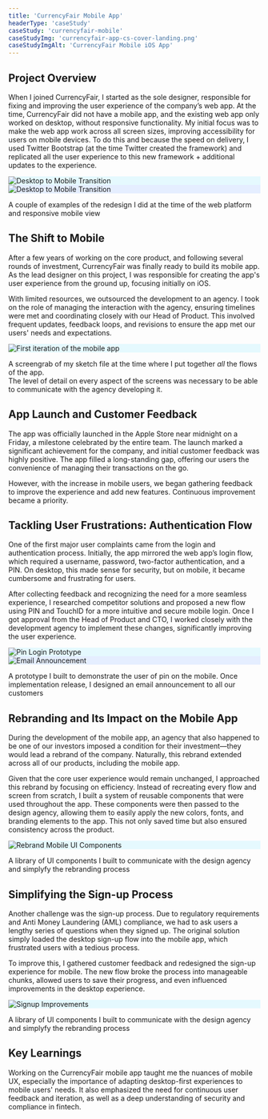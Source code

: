 ```yaml
---
title: 'CurrencyFair Mobile App'
headerType: 'caseStudy'
caseStudy: 'currencyfair-mobile'
caseStudyImg: 'currencyfair-app-cs-cover-landing.png'
caseStudyImgAlt: 'CurrencyFair Mobile iOS App'
---
```


<div class="container post__container">
  <section class="post__section">
    <h2>Project Overview</h2>
    <p>When I joined CurrencyFair, I started as the sole designer, responsible for fixing and improving the user experience of the company’s web app. At the time, CurrencyFair did not have a mobile app, and the existing web app only worked on desktop, without responsive functionality. My initial focus was to make the web app work across all screen sizes, improving accessibility for users on mobile devices. To do this and because the speed on delivery, I used Twitter Bootstrap (at the time Twitter created the framework) and replicated all the user experience to this new framework + additional updates to the experience.</p>
</div>

<div class="container-lg mb-5">
  <div class="w-grid-container w-grid-container-2" style="width:100%" style="border:1px solid red">
          <div class="w-grid-item" style="background-color:#E5F9FE" style="height:200px">
            <img src="/images/case-studies/currencyfair-mobile/desktop-to-mobile-1.jpg" alt="Desktop to Mobile Transition">     
          </div>
          <div class="w-grid-item" style="background-color:#E5EEFF" style="height:200px">    
            <img src="/images/case-studies/currencyfair-mobile/desktop-to-mobile-2.jpg" alt="Desktop to Mobile Transition">      
          </div>
    </div>
    <p class="post__image-caption">A couple of examples of the redesign I did at the time of the web platform and responsive mobile view</p>
</div>

<div class="container post__container">
  <section class="post__section">
<h2>The Shift to Mobile</h2>
<p>
After a few years of working on the core product, and following several rounds of investment, CurrencyFair was finally ready to build its mobile app. As the lead designer on this project, I was responsible for creating the app's user experience from the ground up, focusing initially on iOS. 
</p>
<p>
With limited resources, we outsourced the development to an agency. I took on the role of managing the interaction with the agency, ensuring timelines were met and coordinating closely with our Head of Product. This involved frequent updates, feedback loops, and revisions to ensure the app met our users' needs and expectations.
</p>
</section>
</div>

<div class="container-lg mb-5">
  <div class="w-grid-container w-grid-container-1" style="width:100%" style="border:1px solid red">
          <div class="w-grid-item" style="background-color:#E5F9FE" style="height:200px">
            <img src="/images/case-studies/currencyfair-mobile/first-iteration-mobile-app.jpg" alt="First iteration of the mobile app">     
          </div>
    </div>
    <p class="post__image-caption">A screengrab of my sketch file at the time where I put together <em>all</em> the flows of the app. <br>The level of detail on every aspect of the screens was necessary to be able to communicate with the agency developing it.</p>
</div>

<div class="container post__container">
  <section class="post__section">
<h2>App Launch and Customer Feedback</h2>
<p>
The app was officially launched in the Apple Store near midnight on a Friday, a milestone celebrated by the entire team. The launch marked a significant achievement for the company, and initial customer feedback was highly positive. The app filled a long-standing gap, offering our users the convenience of managing their transactions on the go.
</p>
<p>
However, with the increase in mobile users, we began gathering feedback to improve the experience and add new features. Continuous improvement became a priority.
</p>

<h2>Tackling User Frustrations: Authentication Flow</h2>
<p>
One of the first major user complaints came from the login and authentication process. Initially, the app mirrored the web app’s login flow, which required a username, password, two-factor authentication, and a PIN. On desktop, this made sense for security, but on mobile, it became cumbersome and frustrating for users.
</p>
<p>
After collecting feedback and recognizing the need for a more seamless experience, I researched competitor solutions and proposed a new flow using PIN and TouchID for a more intuitive and secure mobile login. Once I got approval from the Head of Product and CTO, I worked closely with the development agency to implement these changes, significantly improving the user experience.
</p>
</section>
</div>

<div class="container-lg mb-5">
  <div class="w-grid-container w-grid-container-2" style="width:100%" style="border:1px solid red">
          <div class="w-grid-item" style="background-color:#E5F9FE" style="height:200px">
            <img src="/images/case-studies/currencyfair-mobile/pin-login-proto.gif" alt="Pin Login Prototype">     
          </div>
          <div class="w-grid-item" style="background-color:#E5EEFF" style="height:200px">    
            <img src="/images/case-studies/currencyfair-mobile/email-announcement.png" alt="Email Announcement">      
          </div>
    </div>
    <p class="post__image-caption">A prototype I built to demonstrate the user of pin on the mobile. Once implementation release, I designed an email announcement to all our customers</p>
</div>

<div class="container post__container">
  <section class="post__section">
<h2>Rebranding and Its Impact on the Mobile App</h2>
<p>
During the development of the mobile app, an agency that also happened to be one of our investors imposed a condition for their investment—they would lead a rebrand of the company. Naturally, this rebrand extended across all of our products, including the mobile app.
</p>
<p>
Given that the core user experience would remain unchanged, I approached this rebrand by focusing on efficiency. Instead of recreating every flow and screen from scratch, I built a system of reusable components that were used throughout the app. These components were then passed to the design agency, allowing them to easily apply the new colors, fonts, and branding elements to the app. This not only saved time but also ensured consistency across the product.
</p>
</section>
</div>
<div class="container-lg mb-5">
  <div class="w-grid-container w-grid-container-1" style="width:100%" style="border:1px solid red">
          <div class="w-grid-item" style="background-color:#E5F9FE" style="height:200px">
            <img src="/images/case-studies/currencyfair-mobile/mobile-ui-components.png" alt="Rebrand Mobile UI Components">     
          </div>
    </div>
    <p class="post__image-caption">A library of UI components I built to communicate with the design agency and simplyfy the rebranding process</p>
</div>
<div class="container post__container">
  <section class="post__section">
<h2>Simplifying the Sign-up Process</h2>
<p>
Another challenge was the sign-up process. Due to regulatory requirements and Anti Money Laundering (AML) compliance, we had to ask users a lengthy series of questions when they signed up. The original solution simply loaded the desktop sign-up flow into the mobile app, which frustrated users with a tedious process.
</p>
<p>
To improve this, I gathered customer feedback and redesigned the sign-up experience for mobile. The new flow broke the process into manageable chunks, allowed users to save their progress, and even influenced improvements in the desktop experience.
</p>
</section>
</div>

<div class="container-lg mb-5">
  <div class="w-grid-container w-grid-container-1" style="width:100%" style="border:1px solid red">
          <div class="w-grid-item" style="background-color:#E5F9FE" style="height:200px">
            <img src="/images/case-studies/currencyfair-mobile/signup-improvements.jpg" alt="Signup Improvements">     
          </div>
    </div>
    <p class="post__image-caption">A library of UI components I built to communicate with the design agency and simplyfy the rebranding process</p>
</div>

<div class="container post__container">
  <section class="post__section">
<h2>Key Learnings</h2>
<p>
Working on the CurrencyFair mobile app taught me the nuances of mobile UX, especially the importance of adapting desktop-first experiences to mobile users' needs. It also emphasized the need for continuous user feedback and iteration, as well as a deep understanding of security and compliance in fintech.
</p>

<!-- <p><strong>Screens to include:</strong></p>
<ul>
  <li>A final overview of the current iOS app, highlighting key user flows such as login, dashboard, and sign-up.</li>
</ul> -->
  </section>
</div>